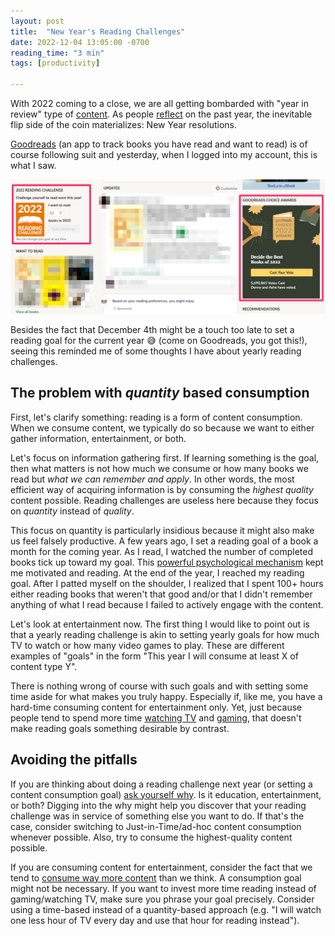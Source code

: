 ```yaml
---
layout: post
title:  "New Year's Reading Challenges"
date: 2022-12-04 13:05:00 -0700
reading_time: "3 min"
tags: [productivity]

---
```


With 2022 coming to a close, we are all getting bombarded with "year in review" type of [content](https://www.spotify.com/us/wrapped/). As people [reflect](https://humanparts.medium.com/how-to-pull-off-a-personal-annual-review-bc3ae908f493) on the past year, the inevitable flip side of the coin materializes: New Year resolutions.

[Goodreads](http://goodreads.com/) (an app to track books you have read and want to read) is of course following suit and yesterday, when I logged into my account, this is what I saw.

![goodreads screenshot showing a signup for a yearly reading challenge](/assets/writing/reading-challenges-goodreads.png)

Besides the fact that December 4th might be a touch too late to set a reading goal for the current year 😅 (come on Goodreads, you got this!), seeing this reminded me of some thoughts I have about yearly reading challenges.

## The problem with _quantity_ based consumption

First, let's clarify something: reading is a form of content consumption. When we consume content, we typically do so because we want to either gather information, entertainment, or both.

Let's focus on information gathering first. If learning something is the goal, then what matters is not how much we consume or how many books we read but _what we can remember and apply_. In other words, the most efficient way of acquiring information is by consuming the _highest quality_ content possible. Reading challenges are useless here because they focus on _quantity_ instead of _quality_.

This focus on quantity is particularly insidious because it might also make us feel falsely productive. A few years ago, I set a reading goal of a book a month for the coming year. As I read, I watched the number of completed books tick up toward my goal. This [powerful psychological mechanism](https://jamesclear.com/paper-clips) kept me motivated and reading. At the end of the year, I reached my reading goal. After I patted myself on the shoulder, I realized that I spent 100+ hours either reading books that weren't that good and/or that I didn't remember anything of what I read because I failed to actively engage with the content.

Let's look at entertainment now. The first thing I would like to point out is that a yearly reading challenge is akin to setting yearly goals for how much TV to watch or how many video games to play. These are different examples of "goals" in the form "This year I will consume at least X of content type Y".

There is nothing wrong of course with such goals and with setting some time aside for what makes you truly happy. Especially if, like me, you have a hard-time consuming content for entertainment only. Yet, just because people tend to spend more time [watching TV](https://wordsrated.com/reading-vs-watching-tv/) and [gaming](https://wordsrated.com/reading-vs-gaming/), that doesn't make reading goals something desirable by contrast.

## Avoiding the pitfalls

If you are thinking about doing a reading challenge next year (or setting a content consumption goal) [ask yourself why](https://alegnoli.com/blog/why). Is it education, entertainment, or both? Digging into the why might help you discover that your reading challenge was in service of something else you want to do. If that's the case, consider switching to Just-in-Time/ad-hoc content consumption whenever possible. Also, try to consume the highest-quality content possible.

If you are consuming content for entertainment, consider the fact that we tend to [consume way more content](https://www.forbes.com/sites/johnbbrandon/2020/11/17/new-survey-says-were-spending-7-hours-per-day-consuming-online-media/) than we think. A consumption goal might not be necessary. If you want to invest more time reading instead of gaming/watching TV, make sure you phrase your goal precisely. Consider using a time-based instead of a quantity-based approach (e.g. "I will watch one less hour of TV every day and use that hour for reading instead").
